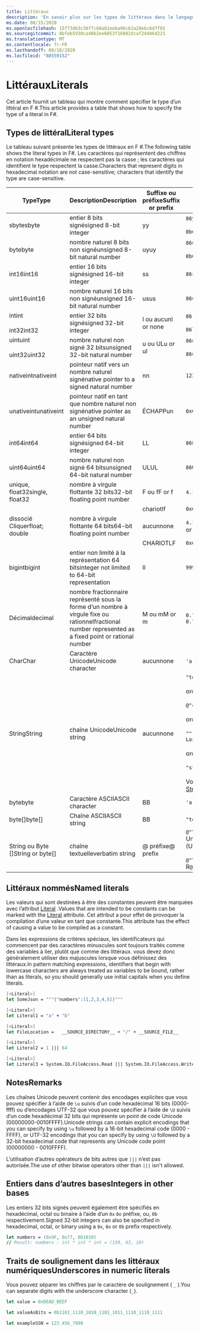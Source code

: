 ```yaml
---
title: Littéraux
description: 'En savoir plus sur les types de littéraux dans le langage de programmation F #.'
ms.date: 08/15/2020
ms.openlocfilehash: 15f73db3c36f7c60ab1eeba96c63a28ebc6d7f01
ms.sourcegitcommit: 8bfeb5930ca48b2ee6053f16082dcaf24d46d221
ms.translationtype: MT
ms.contentlocale: fr-FR
ms.lasthandoff: 08/18/2020
ms.locfileid: "88559152"
---
```

# <a name="literals"></a><span data-ttu-id="5beb0-103">Littéraux</span><span class="sxs-lookup"><span data-stu-id="5beb0-103">Literals</span></span>

<span data-ttu-id="5beb0-104">Cet article fournit un tableau qui montre comment spécifier le type d’un littéral en F #.</span><span class="sxs-lookup"><span data-stu-id="5beb0-104">This article provides a table that shows how to specify the type of a literal in F#.</span></span>

## <a name="literal-types"></a><span data-ttu-id="5beb0-105">Types de littéral</span><span class="sxs-lookup"><span data-stu-id="5beb0-105">Literal types</span></span>

<span data-ttu-id="5beb0-106">Le tableau suivant présente les types de littéraux en F #.</span><span class="sxs-lookup"><span data-stu-id="5beb0-106">The following table shows the literal types in F#.</span></span> <span data-ttu-id="5beb0-107">Les caractères qui représentent des chiffres en notation hexadécimale ne respectent pas la casse ; les caractères qui identifient le type respectent la casse.</span><span class="sxs-lookup"><span data-stu-id="5beb0-107">Characters that represent digits in hexadecimal notation are not case-sensitive; characters that identify the type are case-sensitive.</span></span>

|<span data-ttu-id="5beb0-108">Type</span><span class="sxs-lookup"><span data-stu-id="5beb0-108">Type</span></span>|<span data-ttu-id="5beb0-109">Description</span><span class="sxs-lookup"><span data-stu-id="5beb0-109">Description</span></span>|<span data-ttu-id="5beb0-110">Suffixe ou préfixe</span><span class="sxs-lookup"><span data-stu-id="5beb0-110">Suffix or prefix</span></span>|<span data-ttu-id="5beb0-111">Exemples</span><span class="sxs-lookup"><span data-stu-id="5beb0-111">Examples</span></span>|
|----|-----------|----------------|--------|
|<span data-ttu-id="5beb0-112">sbyte</span><span class="sxs-lookup"><span data-stu-id="5beb0-112">sbyte</span></span>|<span data-ttu-id="5beb0-113">entier 8 bits signé</span><span class="sxs-lookup"><span data-stu-id="5beb0-113">signed 8-bit integer</span></span>|<span data-ttu-id="5beb0-114">y</span><span class="sxs-lookup"><span data-stu-id="5beb0-114">y</span></span>|`86y`<br /><br />`0b00000101y`|
|<span data-ttu-id="5beb0-115">byte</span><span class="sxs-lookup"><span data-stu-id="5beb0-115">byte</span></span>|<span data-ttu-id="5beb0-116">nombre naturel 8 bits non signé</span><span class="sxs-lookup"><span data-stu-id="5beb0-116">unsigned 8-bit natural number</span></span>|<span data-ttu-id="5beb0-117">uy</span><span class="sxs-lookup"><span data-stu-id="5beb0-117">uy</span></span>|`86uy`<br /><br />`0b00000101uy`|
|<span data-ttu-id="5beb0-118">int16</span><span class="sxs-lookup"><span data-stu-id="5beb0-118">int16</span></span>|<span data-ttu-id="5beb0-119">entier 16 bits signé</span><span class="sxs-lookup"><span data-stu-id="5beb0-119">signed 16-bit integer</span></span>|<span data-ttu-id="5beb0-120">s</span><span class="sxs-lookup"><span data-stu-id="5beb0-120">s</span></span>|`86s`|
|<span data-ttu-id="5beb0-121">uint16</span><span class="sxs-lookup"><span data-stu-id="5beb0-121">uint16</span></span>|<span data-ttu-id="5beb0-122">nombre naturel 16 bits non signé</span><span class="sxs-lookup"><span data-stu-id="5beb0-122">unsigned 16-bit natural number</span></span>|<span data-ttu-id="5beb0-123">us</span><span class="sxs-lookup"><span data-stu-id="5beb0-123">us</span></span>|`86us`|
|<span data-ttu-id="5beb0-124">int</span><span class="sxs-lookup"><span data-stu-id="5beb0-124">int</span></span><br /><br /><span data-ttu-id="5beb0-125">int32</span><span class="sxs-lookup"><span data-stu-id="5beb0-125">int32</span></span>|<span data-ttu-id="5beb0-126">entier 32 bits signé</span><span class="sxs-lookup"><span data-stu-id="5beb0-126">signed 32-bit integer</span></span>|<span data-ttu-id="5beb0-127">l ou aucun</span><span class="sxs-lookup"><span data-stu-id="5beb0-127">l or none</span></span>|`86`<br /><br />`86l`|
|<span data-ttu-id="5beb0-128">uint</span><span class="sxs-lookup"><span data-stu-id="5beb0-128">uint</span></span><br /><br /><span data-ttu-id="5beb0-129">uint32</span><span class="sxs-lookup"><span data-stu-id="5beb0-129">uint32</span></span>|<span data-ttu-id="5beb0-130">nombre naturel non signé 32 bits</span><span class="sxs-lookup"><span data-stu-id="5beb0-130">unsigned 32-bit natural number</span></span>|<span data-ttu-id="5beb0-131">u ou UL</span><span class="sxs-lookup"><span data-stu-id="5beb0-131">u or ul</span></span>|`86u`<br /><br />`86ul`|
|<span data-ttu-id="5beb0-132">nativeint</span><span class="sxs-lookup"><span data-stu-id="5beb0-132">nativeint</span></span>|<span data-ttu-id="5beb0-133">pointeur natif vers un nombre naturel signé</span><span class="sxs-lookup"><span data-stu-id="5beb0-133">native pointer to a signed natural number</span></span>|<span data-ttu-id="5beb0-134">n</span><span class="sxs-lookup"><span data-stu-id="5beb0-134">n</span></span>|`123n`|
|<span data-ttu-id="5beb0-135">unativeint</span><span class="sxs-lookup"><span data-stu-id="5beb0-135">unativeint</span></span>|<span data-ttu-id="5beb0-136">pointeur natif en tant que nombre naturel non signé</span><span class="sxs-lookup"><span data-stu-id="5beb0-136">native pointer as an unsigned natural number</span></span>|<span data-ttu-id="5beb0-137">ÉCHAPP</span><span class="sxs-lookup"><span data-stu-id="5beb0-137">un</span></span>|`0x00002D3Fun`|
|<span data-ttu-id="5beb0-138">int64</span><span class="sxs-lookup"><span data-stu-id="5beb0-138">int64</span></span>|<span data-ttu-id="5beb0-139">entier 64 bits signé</span><span class="sxs-lookup"><span data-stu-id="5beb0-139">signed 64-bit integer</span></span>|<span data-ttu-id="5beb0-140">L</span><span class="sxs-lookup"><span data-stu-id="5beb0-140">L</span></span>|`86L`|
|<span data-ttu-id="5beb0-141">uint64</span><span class="sxs-lookup"><span data-stu-id="5beb0-141">uint64</span></span>|<span data-ttu-id="5beb0-142">nombre naturel non signé 64 bits</span><span class="sxs-lookup"><span data-stu-id="5beb0-142">unsigned 64-bit natural number</span></span>|<span data-ttu-id="5beb0-143">UL</span><span class="sxs-lookup"><span data-stu-id="5beb0-143">UL</span></span>|`86UL`|
|<span data-ttu-id="5beb0-144">unique, float32</span><span class="sxs-lookup"><span data-stu-id="5beb0-144">single, float32</span></span>|<span data-ttu-id="5beb0-145">nombre à virgule flottante 32 bits</span><span class="sxs-lookup"><span data-stu-id="5beb0-145">32-bit floating point number</span></span>|<span data-ttu-id="5beb0-146">F ou f</span><span class="sxs-lookup"><span data-stu-id="5beb0-146">F or f</span></span>|<span data-ttu-id="5beb0-147">`4.14F` ou `4.14f`</span><span class="sxs-lookup"><span data-stu-id="5beb0-147">`4.14F` or `4.14f`</span></span>|
|||<span data-ttu-id="5beb0-148">chariot</span><span class="sxs-lookup"><span data-stu-id="5beb0-148">lf</span></span>|`0x00000000lf`|
|<span data-ttu-id="5beb0-149">dissocié Cliquer</span><span class="sxs-lookup"><span data-stu-id="5beb0-149">float; double</span></span>|<span data-ttu-id="5beb0-150">nombre à virgule flottante 64 bits</span><span class="sxs-lookup"><span data-stu-id="5beb0-150">64-bit floating point number</span></span>|<span data-ttu-id="5beb0-151">aucun</span><span class="sxs-lookup"><span data-stu-id="5beb0-151">none</span></span>|<span data-ttu-id="5beb0-152">`4.14` ou `2.3E+32` ou `2.3e+32`</span><span class="sxs-lookup"><span data-stu-id="5beb0-152">`4.14` or `2.3E+32` or `2.3e+32`</span></span>|
|||<span data-ttu-id="5beb0-153">CHARIOT</span><span class="sxs-lookup"><span data-stu-id="5beb0-153">LF</span></span>|`0x0000000000000000LF`|
|<span data-ttu-id="5beb0-154">bigint</span><span class="sxs-lookup"><span data-stu-id="5beb0-154">bigint</span></span>|<span data-ttu-id="5beb0-155">entier non limité à la représentation 64 bits</span><span class="sxs-lookup"><span data-stu-id="5beb0-155">integer not limited to 64-bit representation</span></span>|<span data-ttu-id="5beb0-156">I</span><span class="sxs-lookup"><span data-stu-id="5beb0-156">I</span></span>|`9999999999999999999999999999I`|
|<span data-ttu-id="5beb0-157">Décimal</span><span class="sxs-lookup"><span data-stu-id="5beb0-157">decimal</span></span>|<span data-ttu-id="5beb0-158">nombre fractionnaire représenté sous la forme d’un nombre à virgule fixe ou rationnel</span><span class="sxs-lookup"><span data-stu-id="5beb0-158">fractional number represented as a fixed point or rational number</span></span>|<span data-ttu-id="5beb0-159">M ou m</span><span class="sxs-lookup"><span data-stu-id="5beb0-159">M or m</span></span>|<span data-ttu-id="5beb0-160">`0.7833M` ou `0.7833m`</span><span class="sxs-lookup"><span data-stu-id="5beb0-160">`0.7833M` or `0.7833m`</span></span>|
|<span data-ttu-id="5beb0-161">Char</span><span class="sxs-lookup"><span data-stu-id="5beb0-161">Char</span></span>|<span data-ttu-id="5beb0-162">Caractère Unicode</span><span class="sxs-lookup"><span data-stu-id="5beb0-162">Unicode character</span></span>|<span data-ttu-id="5beb0-163">aucun</span><span class="sxs-lookup"><span data-stu-id="5beb0-163">none</span></span>|<span data-ttu-id="5beb0-164">`'a'` ou `'\u0061'`</span><span class="sxs-lookup"><span data-stu-id="5beb0-164">`'a'` or `'\u0061'`</span></span>|
|<span data-ttu-id="5beb0-165">String</span><span class="sxs-lookup"><span data-stu-id="5beb0-165">String</span></span>|<span data-ttu-id="5beb0-166">chaîne Unicode</span><span class="sxs-lookup"><span data-stu-id="5beb0-166">Unicode string</span></span>|<span data-ttu-id="5beb0-167">aucun</span><span class="sxs-lookup"><span data-stu-id="5beb0-167">none</span></span>|`"text\n"`<br /><br /><span data-ttu-id="5beb0-168">or</span><span class="sxs-lookup"><span data-stu-id="5beb0-168">or</span></span><br /><br />`@"c:\filename"`<br /><br /><span data-ttu-id="5beb0-169">or</span><span class="sxs-lookup"><span data-stu-id="5beb0-169">or</span></span><br /><br />`"""<book title="Paradise Lost">"""`<br /><br /><span data-ttu-id="5beb0-170">or</span><span class="sxs-lookup"><span data-stu-id="5beb0-170">or</span></span><br /><br />`"string1" + "string2"`<br /><br /><span data-ttu-id="5beb0-171">Voir aussi [chaînes](Strings.md).</span><span class="sxs-lookup"><span data-stu-id="5beb0-171">See also [Strings](Strings.md).</span></span>|
|<span data-ttu-id="5beb0-172">byte</span><span class="sxs-lookup"><span data-stu-id="5beb0-172">byte</span></span>|<span data-ttu-id="5beb0-173">Caractère ASCII</span><span class="sxs-lookup"><span data-stu-id="5beb0-173">ASCII character</span></span>|<span data-ttu-id="5beb0-174">B</span><span class="sxs-lookup"><span data-stu-id="5beb0-174">B</span></span>|`'a'B`|
|<span data-ttu-id="5beb0-175">byte[]</span><span class="sxs-lookup"><span data-stu-id="5beb0-175">byte[]</span></span>|<span data-ttu-id="5beb0-176">Chaîne ASCII</span><span class="sxs-lookup"><span data-stu-id="5beb0-176">ASCII string</span></span>|<span data-ttu-id="5beb0-177">B</span><span class="sxs-lookup"><span data-stu-id="5beb0-177">B</span></span>|`"text"B`|
|<span data-ttu-id="5beb0-178">String ou Byte []</span><span class="sxs-lookup"><span data-stu-id="5beb0-178">String or byte[]</span></span>|<span data-ttu-id="5beb0-179">chaîne textuelle</span><span class="sxs-lookup"><span data-stu-id="5beb0-179">verbatim string</span></span>|<span data-ttu-id="5beb0-180">@ préfixe</span><span class="sxs-lookup"><span data-stu-id="5beb0-180">@ prefix</span></span>|<span data-ttu-id="5beb0-181">`@"\\server\share"` Unicode</span><span class="sxs-lookup"><span data-stu-id="5beb0-181">`@"\\server\share"` (Unicode)</span></span><br /><br /><span data-ttu-id="5beb0-182">`@"\\server\share"B` R</span><span class="sxs-lookup"><span data-stu-id="5beb0-182">`@"\\server\share"B` (ASCII)</span></span>|

## <a name="named-literals"></a><span data-ttu-id="5beb0-183">Littéraux nommés</span><span class="sxs-lookup"><span data-stu-id="5beb0-183">Named literals</span></span>

<span data-ttu-id="5beb0-184">Les valeurs qui sont destinées à être des constantes peuvent être marquées avec l’attribut [Literal](https://fsharp.github.io/fsharp-core-docs/reference/fsharp-core-literalattribute.html) .</span><span class="sxs-lookup"><span data-stu-id="5beb0-184">Values that are intended to be constants can be marked with the [Literal](https://fsharp.github.io/fsharp-core-docs/reference/fsharp-core-literalattribute.html) attribute.</span></span> <span data-ttu-id="5beb0-185">Cet attribut a pour effet de provoquer la compilation d’une valeur en tant que constante.</span><span class="sxs-lookup"><span data-stu-id="5beb0-185">This attribute has the effect of causing a value to be compiled as a constant.</span></span>

<span data-ttu-id="5beb0-186">Dans les expressions de critères spéciaux, les identificateurs qui commencent par des caractères minuscules sont toujours traités comme des variables à lier, plutôt que comme des littéraux. vous devez donc généralement utiliser des majuscules lorsque vous définissez des littéraux.</span><span class="sxs-lookup"><span data-stu-id="5beb0-186">In pattern matching expressions, identifiers that begin with lowercase characters are always treated as variables to be bound, rather than as literals, so you should generally use initial capitals when you define literals.</span></span>

```fsharp
[<Literal>]
let SomeJson = """{"numbers":[1,2,3,4,5]}"""

[<Literal>]
let Literal1 = "a" + "b"

[<Literal>]
let FileLocation =   __SOURCE_DIRECTORY__ + "/" + __SOURCE_FILE__

[<Literal>]
let Literal2 = 1 ||| 64

[<Literal>]
let Literal3 = System.IO.FileAccess.Read ||| System.IO.FileAccess.Write
```

## <a name="remarks"></a><span data-ttu-id="5beb0-187">Notes</span><span class="sxs-lookup"><span data-stu-id="5beb0-187">Remarks</span></span>

<span data-ttu-id="5beb0-188">Les chaînes Unicode peuvent contenir des encodages explicites que vous pouvez spécifier à l’aide de `\u` suivis d’un code hexadécimal 16 bits (0000-ffff) ou d’encodages UTF-32 que vous pouvez spécifier à l’aide de `\U` suivis d’un code hexadécimal 32 bits qui représente un point de code Unicode (00000000-0010FFFF).</span><span class="sxs-lookup"><span data-stu-id="5beb0-188">Unicode strings can contain explicit encodings that you can specify by using `\u` followed by a 16-bit hexadecimal code (0000 - FFFF), or UTF-32 encodings that you can specify by using `\U` followed by a 32-bit hexadecimal code that represents any Unicode code point (00000000 - 0010FFFF).</span></span>

<span data-ttu-id="5beb0-189">L’utilisation d’autres opérateurs de bits autres que `|||` n’est pas autorisée.</span><span class="sxs-lookup"><span data-stu-id="5beb0-189">The use of other bitwise operators other than `|||` isn't allowed.</span></span>

## <a name="integers-in-other-bases"></a><span data-ttu-id="5beb0-190">Entiers dans d’autres bases</span><span class="sxs-lookup"><span data-stu-id="5beb0-190">Integers in other bases</span></span>

<span data-ttu-id="5beb0-191">Les entiers 32 bits signés peuvent également être spécifiés en hexadécimal, octal ou binaire à l’aide d’un `0x` `0o` préfixe, ou, `0b` respectivement.</span><span class="sxs-lookup"><span data-stu-id="5beb0-191">Signed 32-bit integers can also be specified in hexadecimal, octal, or binary using a `0x`, `0o` or `0b` prefix respectively.</span></span>

```fsharp
let numbers = (0x9F, 0o77, 0b1010)
// Result: numbers : int * int * int = (159, 63, 10)
```

## <a name="underscores-in-numeric-literals"></a><span data-ttu-id="5beb0-192">Traits de soulignement dans les littéraux numériques</span><span class="sxs-lookup"><span data-stu-id="5beb0-192">Underscores in numeric literals</span></span>

<span data-ttu-id="5beb0-193">Vous pouvez séparer les chiffres par le caractère de soulignement ( `_` ).</span><span class="sxs-lookup"><span data-stu-id="5beb0-193">You can separate digits with the underscore character (`_`).</span></span>

```fsharp
let value = 0xDEAD_BEEF

let valueAsBits = 0b1101_1110_1010_1101_1011_1110_1110_1111

let exampleSSN = 123_456_7890
```
